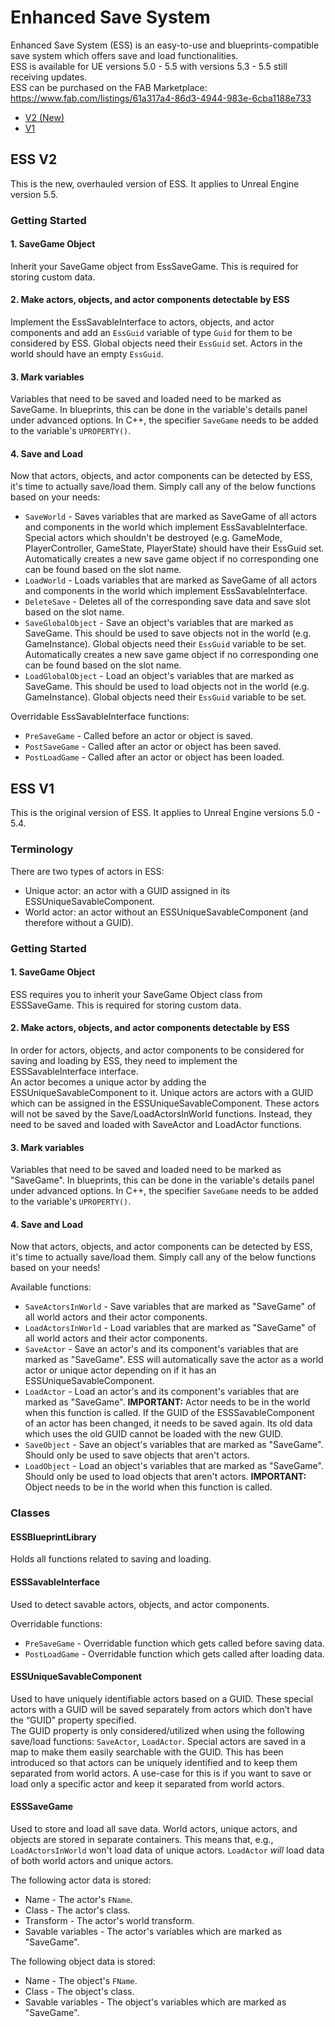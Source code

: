 # Enhanced Save System

Enhanced Save System (ESS) is an easy-to-use and blueprints-compatible save system which offers save and load functionalities.  
ESS is available for UE versions 5.0 - 5.5 with versions 5.3 - 5.5 still receiving updates.  
ESS can be purchased on the FAB Marketplace: https://www.fab.com/listings/61a317a4-86d3-4944-983e-6cba1188e733

- [V2 (New)](#ess-v2)
- [V1](#ess-v1)

## ESS V2

This is the new, overhauled version of ESS. It applies to Unreal Engine version 5.5.

### Getting Started

#### 1. SaveGame Object

Inherit your SaveGame object from EssSaveGame. This is required for storing custom data.

#### 2. Make actors, objects, and actor components detectable by ESS

Implement the EssSavableInterface to actors, objects, and actor components and add an `EssGuid` variable of type `Guid` for them to be considered by ESS. Global objects need their `EssGuid` set. Actors in the world should have an empty `EssGuid`.

#### 3. Mark variables

Variables that need to be saved and loaded need to be marked as SaveGame. In blueprints, this can be done in the variable's details panel under advanced options. In C++, the specifier `SaveGame` needs to be added to the variable's `UPROPERTY()`.

#### 4. Save and Load

Now that actors, objects, and actor components can be detected by ESS, it's time to actually save/load them. Simply call any of the below functions based on your needs:

- `SaveWorld` - Saves variables that are marked as SaveGame of all actors and components in the world which implement EssSavableInterface. Special actors which shouldn't be destroyed (e.g. GameMode, PlayerController, GameState, PlayerState) should have their EssGuid set. Automatically creates a new save game object if no corresponding one can be found based on the slot name.
- `LoadWorld` - Loads variables that are marked as SaveGame of all actors and components in the world which implement EssSavableInterface.
- `DeleteSave` - Deletes all of the corresponding save data and save slot based on the slot name.
- `SaveGlobalObject` - Save an object's variables that are marked as SaveGame. This should be used to save objects not in the world (e.g. GameInstance). Global objects need their `EssGuid` variable to be set. Automatically creates a new save game object if no corresponding one can be found based on the slot name.
- `LoadGlobalObject` - Load an object's variables that are marked as SaveGame. This should be used to load objects not in the world (e.g. GameInstance). Global objects need their `EssGuid` variable to be set.

Overridable EssSavableInterface functions:
- `PreSaveGame` - Called before an actor or object is saved.
- `PostSaveGame` - Called after an actor or object has been saved.
- `PostLoadGame` - Called after an actor or object has been loaded.


## ESS V1

This is the original version of ESS. It applies to Unreal Engine versions 5.0 - 5.4.

### Terminology

There are two types of actors in ESS:

- Unique actor: an actor with a GUID assigned in its ESSUniqueSavableComponent.
- World actor: an actor without an ESSUniqueSavableComponent (and therefore without a GUID).

### Getting Started

#### 1. SaveGame Object

ESS requires you to inherit your SaveGame Object class from ESSSaveGame. This is required for storing custom data.

#### 2. Make actors, objects, and actor components detectable by ESS

In order for actors, objects, and actor components to be considered for saving and loading by ESS, they need to implement the ESSSavableInterface interface.  
An actor becomes a unique actor by adding the ESSUniqueSavableComponent to it. Unique actors are actors with a GUID which can be assigned in the ESSUniqueSavableComponent. These actors will not be saved by the Save/LoadActorsInWorld functions. Instead, they need to be saved and loaded with SaveActor and LoadActor functions.

#### 3. Mark variables

Variables that need to be saved and loaded need to be marked as "SaveGame". In blueprints, this can be done in the variable's details panel under advanced options. In C++, the specifier `SaveGame` needs to be added to the variable's `UPROPERTY()`.

#### 4. Save and Load

Now that actors, objects, and actor components can be detected by ESS, it's time to actually save/load them. Simply call any of the below functions based on your needs!

Available functions:
- `SaveActorsInWorld` - Save variables that are marked as "SaveGame" of all world actors and their actor components.
- `LoadActorsInWorld` - Load variables that are marked as "SaveGame" of all world actors and their actor components.
- `SaveActor` - Save an actor's and its component's variables that are marked as "SaveGame". ESS will automatically save the actor as a world actor or unique actor depending on if it has an ESSUniqueSavableComponent.
- `LoadActor` - Load an actor's and its component's variables that are marked as "SaveGame". **IMPORTANT:** Actor needs to be in the world when this function is called. If the GUID of the ESSSavableComponent of an actor has been changed, it needs to be saved again. Its old data which uses the old GUID cannot be loaded with the new GUID.
- `SaveObject` - Save an object's variables that are marked as "SaveGame". Should only be used to save objects that aren't actors.
- `LoadObject` - Load an object's variables that are marked as "SaveGame". Should only be used to load objects that aren't actors. **IMPORTANT:** Object needs to be in the world when this function is called.

### Classes

#### ESSBlueprintLibrary

Holds all functions related to saving and loading.

#### ESSSavableInterface

Used to detect savable actors, objects, and actor components.

Overridable  functions:
- `PreSaveGame` - Overridable  function which gets called before saving data.
- `PostLoadGame` - Overridable  function which gets called after loading data.

#### ESSUniqueSavableComponent

Used to have uniquely identifiable actors based on a GUID. These special actors with a GUID will be saved separately from actors which don’t have the “GUID” property specified.  
The GUID property is only considered/utilized when using the following save/load functions: `SaveActor`, `LoadActor`.
Special actors are saved in a map to make them easily searchable with the GUID. This has been introduced so that actors can be uniquely identified and to keep them separated from world actors. A use-case for this is if you want to save or load only a specific actor and keep it separated from world actors.

#### ESSSaveGame

Used to store and load all save data. World actors, unique actors, and objects are stored in separate containers. This means that, e.g., `LoadActorsInWorld` won't load data of unique actors. `LoadActor` *will* load data of both world actors and unique actors.

The following actor data is stored:
- Name - The actor's `FName`.
- Class - The actor's class.
- Transform - The actor's world transform.
- Savable variables - The actor's variables which are marked as "SaveGame".

The following object data is stored:
- Name - The object's `FName`.
- Class - The object's class.
- Savable variables - The object's variables which are marked as "SaveGame".
